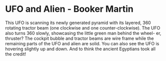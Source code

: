# UFO and Alien - Booker Martin
This UFO is scanning its newly generated pyramid with its layered, 360 rotating tractor beam (one clockwise and one counter-clockwise). The UFO also turns 360 slowly, showcasing the little green man behind the wheel- er, thruster? The cockpit bubble and tractor beams are wire frame while the remaining parts of the UFO and alien are solid. You can also see the UFO is hovering slightly up and down. And to think the ancient Egyptians took all the credit!